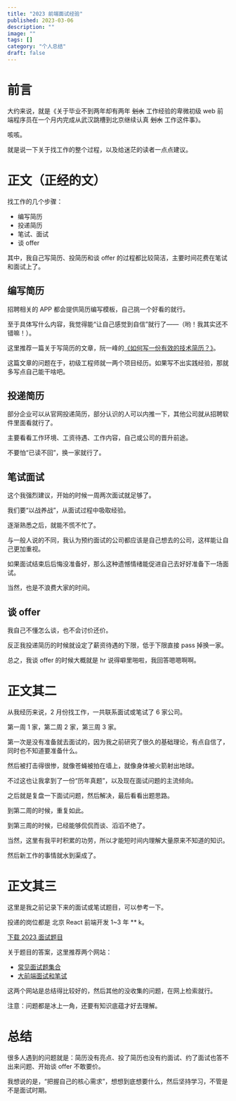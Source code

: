 ```yaml
---
title: "2023 前端面试经验"
published: 2023-03-06
description: ""
image: ""
tags: []
category: "个人总结"
draft: false
---
```


# 前言

大约来说，就是《关于毕业不到两年却有两年 ~~划水~~ 工作经验的卑微初级 web 前端程序员在一个月内完成从武汉跳槽到北京继续认真 ~~划水~~ 工作这件事》。

咳咳。

就是说一下关于找工作的整个过程，以及给迷茫的读者一点点建议。

# 正文（正经的文）

找工作的几个步骤：

- 编写简历
- 投递简历
- 笔试、面试
- 谈 offer

其中，我自己写简历、投简历和谈 offer 的过程都比较简洁，主要时间花费在笔试和面试上了。

## 编写简历

招聘相关的 APP 都会提供简历编写模板，自己挑一个好看的就行。

至于具体写什么内容，我觉得能“让自己感觉到自信”就行了——（哟！我其实还不错嘛！）。

这里推荐一篇关于写简历的文章，阮一峰的[《如何写一份有效的技术简历？》](http://www.ruanyifeng.com/blog/2020/01/technical-resume.html)。

这篇文章的问题在于，初级工程师就一两个项目经历。如果写不出实践经验，那就多写点自己能干啥吧。

## 投递简历

部分企业可以从官网投递简历，部分认识的人可以内推一下，其他公司就从招聘软件里面看就行了。

主要看看工作环境、工资待遇、工作内容，自己或公司的晋升前途。

不要怕“已读不回”，换一家就行了。

## 笔试面试

这个我强烈建议，开始的时候一周两次面试就足够了。

我们要“以战养战”，从面试过程中吸取经验。

逐渐熟悉之后，就能不慌不忙了。

与一般人说的不同，我认为预约面试的公司都应该是自己想去的公司，这样能让自己更加重视。

如果面试结束后后悔没准备好，那么这种遗憾情绪能促进自己去好好准备下一场面试。

当然，也是不浪费大家的时间。

## 谈 offer

我自己不懂怎么谈，也不会讨价还价。

反正我投递简历的时候就设定了薪资待遇的下限，低于下限直接 pass 掉换一家。

总之，我谈 offer 的时候大概就是 hr 说得噼里啪啦，我回答嗯嗯啊啊。

# 正文其二

从我经历来说，2 月份找工作，一共联系面试或笔试了 6 家公司。

第一周 1 家，第二周 2 家，第三周 3 家。

第一次是没有准备就去面试的，因为我之前研究了很久的基础理论，有点自信了，同时也不知道要准备什么。

然后被打击得很惨，就像苍蝇被拍在墙上，就像身体被火箭射出地球。

不过这也让我拿到了一份“历年真题”，以及现在面试问题的主流倾向。

之后就是复盘一下面试问题，然后解决，最后看看出题思路。

到第二周的时候，重复如此。

到第三周的时候，已经能够侃侃而谈、滔滔不绝了。

当然，这里有我平时积累的功劳，所以才能短时间内理解大量原来不知道的知识。

然后新工作的事情就水到渠成了。

# 正文其三

这里是我之前记录下来的面试或笔试题目，可以参考一下。

投递的岗位都是 北京 React 前端开发 1~3 年 \*\* k。

<a href="/files/2023.docx" target="_blank">下载 2023 面试题目</a>

关于题目的答案，这里推荐两个网站：

- [常见面试题集合](https://vue3js.cn/interview/)
- [大前端面试和笔试](https://bigfrontend.dev/zh)

这两个网站是总结得比较好的，然后其他的没收集的问题，在网上检索就行。

注意：问题都是冰上一角，还要有知识底蕴才好去理解。

# 总结

很多人遇到的问题就是：简历没有亮点、投了简历也没有约面试、约了面试也答不出来问题、开始谈 offer 不敢要价。

我想说的是，“把握自己的核心需求”，想想到底想要什么，然后坚持学习，不管是不是面试时期。
